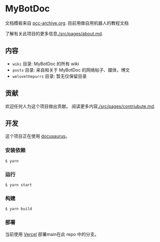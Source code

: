 # MyBotDoc

文档模板来自 [pcc-archive.org](https://pcc-archive.org). 目前用做自用机器人的教程文档

了解有关此项目的更多信息[./src/pages/about.md](./src/pages/about.md).

## 内容

- `wiki` 目录: MyBotDoc 的所有 wiki
- `posts` 目录: 来自和关于 MyBotDoc 的网络帖子、媒体，博文
- `welovethepurrs` 目录: 暂无仅保留目录

## 贡献

欢迎任何人为这个项目做出贡献。 
阅读更多内容[./src/pages/contriubute.md](./src/pages/contribute.md).

## 开发

这个项目正在使用 [docusaurus](https://docusaurus.io/zh-CN/)。

### 安装依赖

```
$ yarn
```

### 运行

```
$ yarn start
```

### 构建

```
$ yarn build
```

### 部署

当前使用 [Vercel](https://vercel.com/new) 部署main在此 repo 中的分支。

